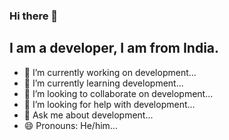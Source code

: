 ### Hi there 👋

## I am a developer, I am from India.




- 🔭 I’m currently working on development...
- 🌱 I’m currently learning development...
- 👯 I’m looking to collaborate on development...
- 🤔 I’m looking for help with development...
- 💬 Ask me about development...
- 😄 Pronouns: He/him...

